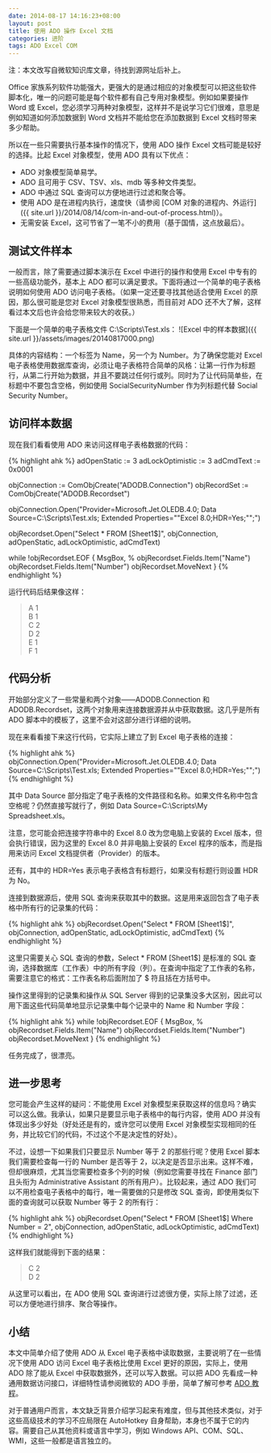 ```yaml
---
date: 2014-08-17 14:16:23+08:00
layout: post
title: 使用 ADO 操作 Excel 文档
categories: 进阶
tags: ADO Excel COM
---
```


注：本文改写自微软知识库文章，待找到源网址后补上。

Office 家族系列软件功能强大，更强大的是通过相应的对象模型可以把这些软件脚本化，唯一的问题可能是每个软件都有自己专用对象模型。例如如果要操作 Word 或 Excel，您必须学习两种对象模型，这样并不是说学习它们很难，意思是例如知道如何添加数据到 Word 文档并不能给您在添加数据到 Excel 文档时带来多少帮助。

所以在一些只需要执行基本操作的情况下，使用 ADO 操作 Excel 文档可能是较好的选择。比起 Excel 对象模型，使用 ADO 具有以下优点：

* ADO 对象模型简单易学。
* ADO 且可用于 CSV、TSV、xls、mdb 等多种文件类型。
* ADO 中通过 SQL 查询可以方便地进行过滤和聚合等。
* 使用 ADO 是在进程内执行，速度快（请参阅 [COM 对象的进程内、外运行]({{ site.url }}/2014/08/14/com-in-and-out-of-process.html)）。
* 无需安装 Excel，这可节省了一笔不小的费用（基于国情，这点放最后）。

## 测试文件样本

一般而言，除了需要通过脚本演示在 Excel 中进行的操作和使用 Excel 中专有的一些高级功能外，基本上 ADO 都可以满足要求。下面将通过一个简单的电子表格说明如何使用 ADO 访问电子表格。（如果一定还要寻找其他适合使用 Excel 的原因，那么很可能是您对 Excel 对象模型很熟悉，而目前对 ADO 还不大了解，这样看过本文后也许会给您带来较大的收获。）

下面是一个简单的电子表格文件 C:\Scripts\Test.xls：
![Excel 中的样本数据]({{ site.url }}/assets/images/20140817000.png)

具体的内容结构：一个标签为 Name，另一个为 Number。为了确保您能对 Excel 电子表格使用数据库查询，必须让电子表格符合简单的风格：让第一行作为标题行，从第二行开始为数据，并且不要跳过任何行或列。同时为了让代码简单些，在标题中不要包含空格，例如使用 SocialSecurityNumber 作为列标题代替 Social Security Number。

## 访问样本数据

现在我们看看使用 ADO 来访问这样电子表格数据的代码：

{% highlight ahk %}
adOpenStatic := 3
adLockOptimistic := 3
adCmdText := 0x0001

objConnection := ComObjCreate("ADODB.Connection")
objRecordSet := ComObjCreate("ADODB.Recordset")

objConnection.Open("Provider=Microsoft.Jet.OLEDB.4.0; Data Source=C:\Scripts\Test.xls; Extended Properties=""Excel 8.0;HDR=Yes;"";")

objRecordset.Open("Select * FROM [Sheet1$]", objConnection, adOpenStatic, adLockOptimistic, adCmdText)

while !objRecordset.EOF
{
  MsgBox, % objRecordset.Fields.Item("Name") objRecordset.Fields.Item("Number")
  objRecordset.MoveNext
}
{% endhighlight %}

运行代码后结果像这样：

> A 1  
> B 1  
> C 2  
> D 2  
> E 1  
> F 1  

## 代码分析

开始部分定义了一些常量和两个对象——ADODB.Connection 和 ADODB.Recordset，这两个对象用来连接数据源并从中获取数据。这几乎是所有 ADO 脚本中的模板了，这里不会对这部分进行详细的说明。

现在来看看接下来这行代码，它实际上建立了到 Excel 电子表格的连接：

{% highlight ahk %}
objConnection.Open("Provider=Microsoft.Jet.OLEDB.4.0; Data Source=C:\Scripts\Test.xls; Extended Properties=""Excel 8.0;HDR=Yes;"";")
{% endhighlight %}

其中 Data Source 部分指定了电子表格的文件路径和名称。如果文件名称中包含空格呢？仍然直接写就行了，例如 Data Source=C:\Scripts\My Spreadsheet.xls。

注意，您可能会把连接字符串中的 Excel 8.0 改为您电脑上安装的 Excel 版本，但会执行错误，因为这里的 Excel 8.0 并非电脑上安装的 Excel 程序的版本，而是指用来访问 Excel 文档提供者（Provider）的版本。

还有，其中的 HDR=Yes 表示电子表格含有标题行，如果没有标题行则设置 HDR 为 No。

连接到数据源后，使用 SQL 查询来获取其中的数据。这是用来返回包含了电子表格中所有行的记录集的代码：

{% highlight ahk %}
objRecordset.Open("Select * FROM [Sheet1$]", objConnection, adOpenStatic, adLockOptimistic, adCmdText)
{% endhighlight %}

这里只需要关心 SQL 查询的参数，Select * FROM [Sheet1$] 是标准的 SQL 查询，选择数据库（工作表）中的所有字段（列）。在查询中指定了工作表的名称，需要注意它的格式：工作表名称后面附加了 $ 符且括在方括号中。

操作这里得到的记录集和操作从 SQL Server 得到的记录集没多大区别，因此可以用下面这些代码简单地显示记录集中每个记录中的 Name 和 Number 字段：

{% highlight ahk %}
while !objRecordset.EOF
{
  MsgBox, % objRecordset.Fields.Item("Name") objRecordset.Fields.Item("Number")
  objRecordset.MoveNext
}
{% endhighlight %}

任务完成了，很漂亮。

## 进一步思考

您可能会产生这样的疑问：不能使用 Excel 对象模型来获取这样的信息吗？确实可以这么做。我承认，如果只是要显示电子表格中的每行内容，使用 ADO 并没有体现出多少好处（好处还是有的，或许您可以使用 Excel 对象模型实现相同的任务，并比较它们的代码，不过这个不是决定性的好处）。

不过，设想一下如果我们只要显示 Number 等于 2 的那些行呢？使用 Excel 脚本我们需要检查每一行的 Number 是否等于 2，以决定是否显示出来。这样不难，但却很麻烦，尤其当您需要检查多个列的时候（例如您需要寻找在 Finance 部门且头衔为 Administrative Assistant 的所有用户）。比较起来，通过 ADO 我们可以不用检查电子表格中的每行，唯一需要做的只是修改 SQL 查询，即使用类似下面的查询就可以获取 Number 等于 2 的所有行：

{% highlight ahk %}
objRecordset.Open("Select * FROM [Sheet1$] Where Number = 2", objConnection, adOpenStatic, adLockOptimistic, adCmdText)
{% endhighlight %}

这样我们就能得到下面的结果：

> C 2  
> D 2  

从这里可以看出，在 ADO 使用 SQL 查询进行过滤很方便，实际上除了过滤，还可以方便地进行排序、聚合等操作。

## 小结

本文中简单介绍了使用 ADO 从 Excel 电子表格中读取数据，主要说明了在一些情况下使用 ADO 访问 Excel 电子表格比使用 Excel 更好的原因，实际上，使用 ADO 除了能从 Excel 中获取数据外，还可以写入数据。可以把 ADO 先看成一种通用数据访问接口，详细特性请参阅微软的 ADO 手册，简单了解可参考 [ADO 教程](http://www.w3school.com.cn/ado/index.asp)。

对于普通用户而言，本文缺乏背景介绍学习起来有难度，但与其他技术类似，对于这些高级技术的学习不应局限在 AutoHotkey 自身帮助，本身也不属于它的内容。需要自己从其他资料或语言中学习，例如 Windows API、COM、SQL、WMI，这些一般都是语言独立的。
